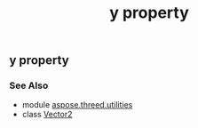 ﻿---
title: y property
second_title: Aspose.3D for Python via .NET API References
description: 
type: docs
weight: 120
url: /python-net/aspose.threed.utilities/vector2/y/
is_root: false
---

## y property


### See Also
* module [aspose.threed.utilities](../../)
* class [Vector2](/3d/python-net/aspose.threed.utilities/vector2)
